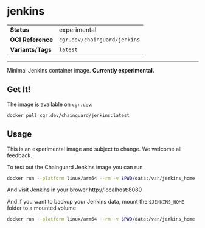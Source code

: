 <!--monopod:start-->
# jenkins
| | |
| - | - |
| **Status** | experimental |
| **OCI Reference** | `cgr.dev/chainguard/jenkins` |
| **Variants/Tags** | `latest` |
---
<!--monopod:end-->

Minimal Jenkins container image. **Currently experimental.**

## Get It!

The image is available on `cgr.dev`:

```
docker pull cgr.dev/chainguard/jenkins:latest
```

## Usage

This is an experimental image and subject to change.  We welcome all feedback.

To test out the Chainguard Jenkins image you can run
```sh
docker run --platform linux/arm64 --rm -v $PWD/data:/var/jenkins_home -p 8080:8080 -ti cgr.dev/chainguard/jenkins
```

And visit Jenkins in your brower http://localhost:8080

And if you want to backup your Jenkins data, mount the `$JENKINS_HOME` folder to a mounted volume
```sh
docker run --platform linux/arm64 --rm -v $PWD/data:/var/jenkins_home -p 8080:8080 -ti cgr.dev/chainguard/jenkins
```
